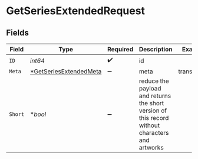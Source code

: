 # GetSeriesExtendedRequest


## Fields

| Field                                                                                           | Type                                                                                            | Required                                                                                        | Description                                                                                     | Example                                                                                         |
| ----------------------------------------------------------------------------------------------- | ----------------------------------------------------------------------------------------------- | ----------------------------------------------------------------------------------------------- | ----------------------------------------------------------------------------------------------- | ----------------------------------------------------------------------------------------------- |
| `ID`                                                                                            | *int64*                                                                                         | :heavy_check_mark:                                                                              | id                                                                                              |                                                                                                 |
| `Meta`                                                                                          | [*GetSeriesExtendedMeta](../../models/operations/getseriesextendedmeta.md)                      | :heavy_minus_sign:                                                                              | meta                                                                                            | translations                                                                                    |
| `Short`                                                                                         | **bool*                                                                                         | :heavy_minus_sign:                                                                              | reduce the payload and returns the short version of this record without characters and artworks |                                                                                                 |